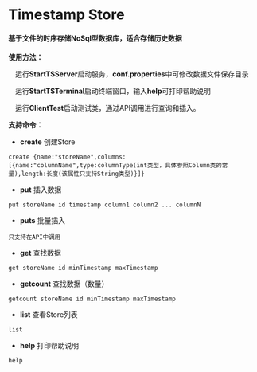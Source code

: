 # Timestamp Store
#### 基于文件的时序存储NoSql型数据库，适合存储历史数据
**使用方法：**

&emsp;运行**StartTSServer**启动服务，**conf.properties**中可修改数据文件保存目录

&emsp;运行**StartTSTerminal**启动终端窗口，输入**help**可打印帮助说明

&emsp;运行**ClientTest**启动测试类，通过API调用进行查询和插入。

**支持命令：**
- **create**  创建Store

`create {name:"storeName",columns:[{name:"columnName",type:columnType(int类型，具体参照Column类的常量),length:长度(该属性只支持String类型)}]}`
- **put**  插入数据

`put storeName id timestamp column1 column2 ... columnN`
- **puts**  批量插入

`只支持在API中调用`
- **get**  查找数据

`get storeName id minTimestamp maxTimestamp`

- **getcount** 查找数据（数量）

`getcount storeName id minTimestamp maxTimestamp`
- **list** 查看Store列表

`list`
- **help** 打印帮助说明

`help`


